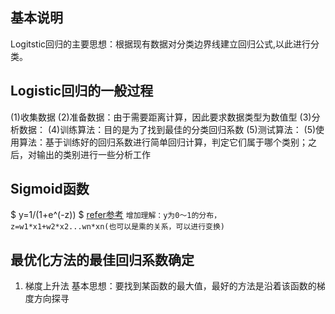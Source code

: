 ## 基本说明
Logitstic回归的主要思想：根据现有数据对分类边界线建立回归公式,以此进行分类。

## Logistic回归的一般过程
(1)收集数据
(2)准备数据：由于需要距离计算，因此要求数据类型为数值型
(3)分析数据：
(4)训练算法：目的是为了找到最佳的分类回归系数
(5)测试算法：
(5)使用算法：基于训练好的回归系数进行简单回归计算，判定它们属于哪个类别；之后，对输出的类别进行一些分析工作

## Sigmoid函数
$ y=1/(1+e^(-z)) $
[refer参考](https://baike.baidu.com/item/Sigmoid%E5%87%BD%E6%95%B0)
`增加理解：y为0～1的分布，z=w1*x1+w2*x2...wn*xn(也可以是乘的关系，可以进行变换)`

## 最优化方法的最佳回归系数确定

1. 梯度上升法
基本思想：要找到某函数的最大值，最好的方法是沿着该函数的梯度方向探寻


